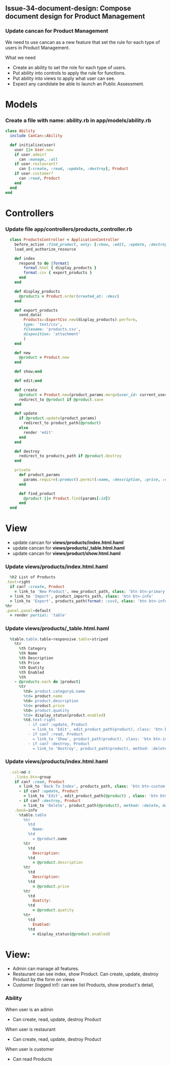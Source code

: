 ## Issue-34-document-design: Compose document design for Product Management

### Update cancan for Product Management

We need to use cancan as a new feature that set the rule for each type of users in Product Management.

What we need
  - Create an ability to set the role for each type of users.
  - Put ability into controls to apply the rule for functions.
  - Put ability into views to apply what user can see.
  - Expect any candidate be able to launch an Public Assessment.

# Models

### Create a file with name: ability.rb in app/models/ability.rb
```ruby
class Ability
  include CanCan::Ability

  def initialize(user)
    user ||= User.new
    if user.admin?
      can :manage, :all
    if user.restaurant?
      can [:create, :read, :update, :destroy], Product
    if user.customer?
      can :read, Product
    end
  end
end
```

# Controllers

### Update file app/controllers/products_controller.rb
```ruby
  class ProductsController < ApplicationController
    before_action :find_product, only: [:show, :edit, :update, :destroy]
    load_and_authorize_resource

    def index
      respond_to do |format|
        format.html { display_products }
        format.csv { export_products }
      end
    end

    def display_products
      @products = Product.order(created_at: :desc)
    end

    def export_products
      send_data(
        Products::ExportCsv.new(display_products).perform,
        type: 'text/csv',
        filename: 'products.csv',
        disposition: 'attachment'
        )
    end

    def new
      @product = Product.new
    end

    def show;end

    def edit;end

    def create
      @product = Product.new(product_params.merge(user_id: current_user.id))
      redirect_to @product if @product.save
    end

    def update
      if @product.update(product_params)
        redirect_to product_path(@product)
      else
        render 'edit'
      end
    end

    def destroy
      redirect_to products_path if @product.destroy
    end

    private
      def product_params
        params.require(:product).permit(:name, :description, :price, :enabled, :quatity, :user_id, :category_id)
      end

      def find_product
        @product ||= Product.find(params[:id])
      end
  end
```

# View 
  - update cancan for **views/products/index.html.haml**
  - update cancan for **views/products/_table.html.haml**
  - update cancan for **views/product/show.html.haml**

### Update **views/products/index.html.haml**
```ruby
  %h2 List of Products
.text-right
  if can? :create, Product
    = link_to 'New Product', new_product_path, class: 'btn btn-primary'
  = link_to 'Import', product_imports_path, class: 'btn btn-info'
  = link_to 'Export', products_path(format: :csv), class: 'btn btn-info'
%hr
.panel.panel-default
  = render partial: 'table'
```

### Update **views/products/_table.html.haml**
```ruby
  %table.table.table-responsive.table-striped
    %tr
      %th Category
      %th Name
      %th Description
      %th Price
      %th Quatity
      %th Enabled
      %th
    - @products.each do |product|
      %tr
        %td= product.category&.name
        %td= product.name
        %td= product.description
        %td= product.price
        %td= product.quatity
        %td= display_status(product.enabled)
        %td.text-right
          - if can? :update, Product
            = link_to 'Edit', edit_product_path(product), class: 'btn btn-primary'
          - if can? :read, Product
            = link_to 'Show', product_path(product), class: 'btn btn-info'
          - if can? :destroy, Product
            = link_to 'Destroy', product_path(product), method: :delete, data: { confirm: 'Are you sure?' }, class: 'btn btn-danger'
```

### Update **views/products/index.html.haml**
```ruby
  .col-md-8
    .links.btn-group
    if can? :read, Product
      = link_to 'Back To Index', products_path, class: 'btn btn-custom'
      - if can? :update, Product
        = link_to 'Edit', edit_product_path(@product) , class: 'btn btn-custom'
      - if can? :destroy, Product
        = link_to 'Delete', product_path(@product), method: :delete, data: {confirm: 'Are you sure?'} , class: 'btn btn-custom'
    .book-info
      %table.table
        %tr
          %td
            Name: 
          %td
            = @product.name
        %tr
          %td
            Description: 
          %td
            = @product.description
        %tr
          %td
            Description: 
          %td
            = @product.price
        %tr
          %td
            Quatity: 
          %td
            = @product.quatity
        %tr
          %td
            Enabled: 
          %td
            = display_status(@product.enabled)
```

# View: 
  * Admin can manage all features.
  * Restaurant can see index, show Product. Can create, update, destroy Product by the form on views
  * Customer (logged in!): can see list Products, show product's detail, 

### Ability
  When user is an admin
  - Can create, read, update, destroy Product

  When user is restaurant
  - Can create, read, update, destroy Product
  
  When user is customer
  - Can read Products
